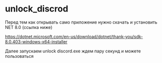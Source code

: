 # unlock_discrod



Перед тем как открывать само приложение нужно скачать и установить NET 8.0 (ссылка ниже)


https://dotnet.microsoft.com/en-us/download/dotnet/thank-you/sdk-8.0.403-windows-x64-installer


Далее запускаем unlock discord.exe  ждем пару секунд и можете пользоваться
